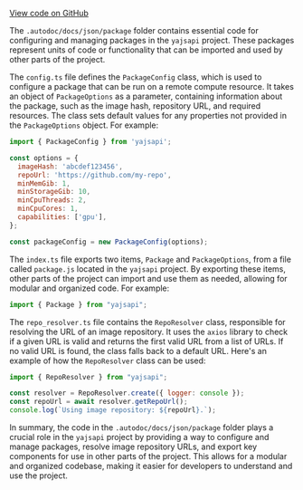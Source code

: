 [View code on GitHub](https://github.com/golemfactory/yajsapi/.autodoc/docs/json/package)

The `.autodoc/docs/json/package` folder contains essential code for configuring and managing packages in the `yajsapi` project. These packages represent units of code or functionality that can be imported and used by other parts of the project.

The `config.ts` file defines the `PackageConfig` class, which is used to configure a package that can be run on a remote compute resource. It takes an object of `PackageOptions` as a parameter, containing information about the package, such as the image hash, repository URL, and required resources. The class sets default values for any properties not provided in the `PackageOptions` object. For example:

```javascript
import { PackageConfig } from 'yajsapi';

const options = {
  imageHash: 'abcdef123456',
  repoUrl: 'https://github.com/my-repo',
  minMemGib: 1,
  minStorageGib: 10,
  minCpuThreads: 2,
  minCpuCores: 1,
  capabilities: ['gpu'],
};

const packageConfig = new PackageConfig(options);
```

The `index.ts` file exports two items, `Package` and `PackageOptions`, from a file called `package.js` located in the `yajsapi` project. By exporting these items, other parts of the project can import and use them as needed, allowing for modular and organized code. For example:

```javascript
import { Package } from "yajsapi";
```

The `repo_resolver.ts` file contains the `RepoResolver` class, responsible for resolving the URL of an image repository. It uses the `axios` library to check if a given URL is valid and returns the first valid URL from a list of URLs. If no valid URL is found, the class falls back to a default URL. Here's an example of how the `RepoResolver` class can be used:

```javascript
import { RepoResolver } from "yajsapi";

const resolver = RepoResolver.create({ logger: console });
const repoUrl = await resolver.getRepoUrl();
console.log(`Using image repository: ${repoUrl}.`);
```

In summary, the code in the `.autodoc/docs/json/package` folder plays a crucial role in the `yajsapi` project by providing a way to configure and manage packages, resolve image repository URLs, and export key components for use in other parts of the project. This allows for a modular and organized codebase, making it easier for developers to understand and use the project.
